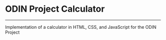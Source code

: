 # ODIN Project Calculator

---

Implementation of a calculator in HTML, CSS, and JavaScript for the ODIN Project

